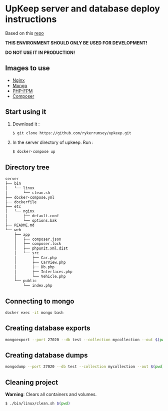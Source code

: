 # UpKeep server and database deploy instructions

Based on this [repo](https://github.com/nanoninja/docker-nginx-php-mongo)

**THIS ENVIRONMENT SHOULD ONLY BE USED FOR DEVELOPMENT!**

**DO NOT USE IT IN PRODUCTION!**

## Images to use

* [Nginx](https://hub.docker.com/_/nginx/)
* [Mongo](https://hub.docker.com/_/mongo/)
* [PHP-FPM](https://hub.docker.com/r/rykerrumsey/php-fpm/)
* [Composer](https://hub.docker.com/_/composer/)

## Start using it

1. Download it :

    ```sh
    $ git clone https://github.com/rykerrumsey/upkeep.git
    ```

2. In the server directory of upkeep. Run :

    ```sh
    $ docker-compose up
    ```

## Directory tree

```sh
server
├── bin
│   └── linux
│       └── clean.sh
├── docker-compose.yml
├── dockerfile
├── etc
│   └── nginx
│       ├── default.conf
│       └── options.bak
├── README.md
└── web
    ├── app
    │   ├── composer.json
    │   ├── composer.lock
    │   ├── phpunit.xml.dist
    │   └── src
    │       ├── Car.php
    │       ├── CarView.php
    │       ├── Db.php
    │       ├── Interfaces.php
    │       └── Vehicle.php
    └── public
        └── index.php
```

## Connecting to mongo
```sh
docker exec -it mongo bash
```

## Creating database exports

```sh
mongoexport --port 27020 --db test --collection mycollection --out $(pwd)/data/db/dumps/mycollection.json
```

## Creating database dumps

```sh
mongodump --port 27020 --db test --collection mycollection --out $(pwd)/data/db/dumps
```

## Cleaning project

**Warning**: Clears all containers and volumes.

```sh
$ ./bin/linux/clean.sh $(pwd)
```
